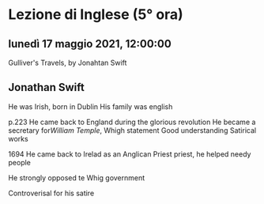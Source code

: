 # Lezione di Inglese (5° ora)

## lunedì 17 maggio 2021, 12:00:00

Gulliver's Travels, by Jonahtan Swift

## Jonathan Swift
He was Irish, born in Dublin
His family was english


p.223
He came back to England during the glorious revolution
He became a secretary for*William Temple*, Whigh statement
Good understanding 
Satirical works

1694 He came back to Irelad as an Anglican Priest priest, he helped needy people

He strongly opposed te Whig government

Controverisal for his satire
<!--stackedit_data:
eyJoaXN0b3J5IjpbLTc1MDI4ODAwMV19
-->